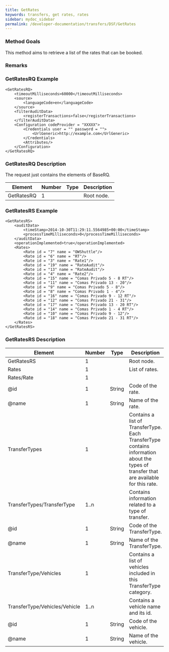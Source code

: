 ```yaml
---
title: GetRates
keywords: transfers, get rates, rates
sidebar: mydoc_sidebar
permalink: /developer-documentation/transfers/DSF/GetRates
---
```




### Method Goals


This method aims to retrieve a list of the rates that can be booked.



### Remarks




### GetRatesRQ Example


    <GetRatesRQ>
        <timeoutMilliseconds>60000</timeoutMilliseconds>
        <source>
            <languageCode>en</languageCode>
        </source>
        <filterAuditData>
            <registerTransactions>false</registerTransactions>
        </filterAuditData>
        <Configuration codeProvider = "XXXXX">
            <Credentials user = "" password = "">
                <UrlGeneric>http://example.com</UrlGeneric>
            </Credentials>
            <Attributes/>
        </Configuration>
    </GetRatesRQ>



### GetRatesRQ Description


The request just contains the elements of BaseRQ.

| **Element**		| **Number**	| **Type**	| **Description**		|
| --------------------- | ------------- | ------------- | ----------------------------- |
| GetRatesRQ 		| 1          	|		| Root node.			|



### GetRatesRS Example


    <GetRatesRS>
        <auditData>
            <timeStamp>2014-10-30T11:29:11.5564985+00:00</timeStamp>
            <processTimeMilliseconds>0</processTimeMilliseconds>
        </auditData>
        <operationImplemented>true</operationImplemented>
        <Rates>
            <Rate id = "7" name = "OWShuttle"/>
            <Rate id = "6" name = "RT"/>
            <Rate id = "3" name = "Rate1"/>
            <Rate id = "19" name = "RateAudit"/>
            <Rate id = "13" name = "RateAudit"/>
            <Rate id = "4" name = "Rate2"/>
            <Rate id = "15" name = "Comas Privado 5 - 8 RT"/>
            <Rate id = "11" name = "Comas Privado 13 - 20"/>
            <Rate id = "9" name = "Comas Privado 5 - 8"/>
            <Rate id = "8" name = "Comas Privado 1 - 4"/>
            <Rate id = "16" name = "Comas Privado 9 - 12 RT"/>
            <Rate id = "12" name = "Comas Privado 21 - 31"/>
            <Rate id = "17" name = "Comas Privado 13 - 20 RT"/>
            <Rate id = "14" name = "Comas Privado 1 - 4 RT"/>
            <Rate id = "10" name = "Comas Privado 9 - 12"/>
            <Rate id = "18" name = "Comas Privado 21 - 31 RT"/>
        </Rates>
    </GetRatesRS>



### GetRatesRS Description


 

| **Element**				| **Number**	| **Type**	| **Description**						|
| ------------------------------------- | ------------- | ------------- | ------------------------------------------------------------- |
| GetRatesRS  				| 1        	|		| Root node.							|
| Rates       				| 1        	|		| List of rates.						|
| Rates/Rate  				| 1         	|		|								|
| @id         				| 1   		| String	| Code of the rate.						|
| @name       				| 1   		| String	| Name of the rate.						|
| TransferTypes				| 1        	|		| Contains a list of TransferType. Each TransferType contains information about the types of transfer that are available for this rate.	|
| TransferTypes/TransferType		| 1..n     	|		| Contains information related to a type of transfer.		|
| @id         				| 1   		| String	| Code of the TransferType.					|
| @name       				| 1   		| String	| Name of the TransferType.  					|
| TransferType/Vehicles			| 1        	|		| Contains a list of vehicles included in this TransferType category.	|
| TransferType/Vehicles/Vehicle		| 1..n     	|		| Contains a vehicle name and its id.				|
| @id         				| 1   		| String	| Code of the vehicle. 						|
| @name       				| 1   		| String	| Name of the vehicle. 						|

